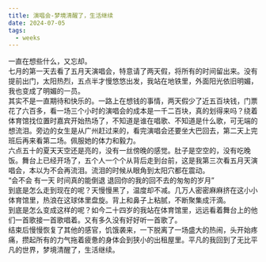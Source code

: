 ```yaml
---
title: 演唱会-梦境清醒了，生活继续
date: 2024-07-05
tags:
  - weeks
---
```

一直在想些什么，又忘却。
<br>
七月的第一天去看了五月天演唱会，特意请了两天假，将所有的时间留出来。没有提前出门，太阳热烈，五点半才慢悠悠出发，我站在地铁里，外面阳光依旧明媚，我也变成了明媚的一员。
<br>
其实不是一直期待和快乐的。一路上在想钱的事情，两天假少了近五百块钱，门票花了六百多，看一场三个小时的演唱会的成本是一千二百块，真的划得来吗？绕着体育馆找位置时嘉宾开始热场了，不知道是谁在唱歌、不知道是什么歌，可无端的想流泪。旁边的女生是从广州赶过来的，看完演唱会还要坐大巴回去，第二天上完班后再来看第二场。佩服她的体力和毅力。
<br>
六点五十的夏天天空还是亮的，没有一丝傍晚的感觉。肚子是空空的，没有吃晚饭。舞台上已经开场了，五个人一个个从背后走到台前，这是我第三次看五月天演唱会，本以为不会再流泪。流泪的时候从眼角到太阳穴都在震动。
<br>
“会不会 有一天 时间真的能倒退 退回你的我的回不去的匆匆的岁月”
<br>
到底是怎么走到现在的呢？天慢慢黑了，温度却不减。几万人密密麻麻挤在这小小体育馆里，热浪在这球体里盘旋。背上和鼻子上粘腻，不断聚集成汗滴。
<br>
到底是怎么变成这样的呢？如今二十四岁的我站在体育馆里，远远看着舞台上的他们一首歌接一首歌唱着。又有多久没有好好听一首歌了。
<br>
结束后慢慢恢复了其他的感官，饥饿袭来，一下脱离了一场盛大的热闹，头开始疼痛，攒起所有的力气拖着疲惫的身体会到狭小的出租屋里。平凡的我回到了无比平凡的世界，梦境清醒了，生活继续。